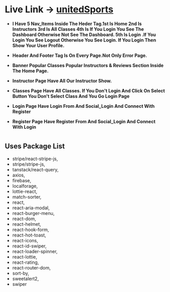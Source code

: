 # Live Link -> [unitedSports]("https://unitedchampions-4f88e.web.app/")

- **I Have 5 Nav_Items Inside The Heder Tag.1st Is Home 2nd Is Instructors 3rd Is All Classes 4th Is If You Login You See The Dashboard Otherwise Not See The Dashboard. 5th Is Login .If You Login You See Logout Otherwise You See Login. If You Login Then Show Your User Profile.**

- **Header And Footer Tag Is On Every Page.Not Only Error Page.**
- **Banner Popular Classes Popular Instructors & Reviews Section Inside The Home Page.**
- **Instructor Page Have All Our Instructor Show.**
- **Classes Page Have All Classes. If You Don't Login And Click On Select Button You Don't Select Class And You Go Login Page**
- **Login Page Have Login From And Social_Login And Connect With Register**
- **Register Page Have Register From And Social_Login And Connect With Login**

#

## Uses Package List

- stripe/react-stripe-js,
- stripe/stripe-js,
- tanstack/react-query,
- axios,
- firebase,
- localforage,
- lottie-react,
- match-sorter,
- react,
- react-aria-modal,
- react-burger-menu,
- react-dom,
- react-helmet,
- react-hook-form,
- react-hot-toast,
- react-icons,
- react-id-swiper,
- react-loader-spinner,
- react-lottie,
- react-rating,
- react-router-dom,
- sort-by,
- sweetalert2,
- swiper
